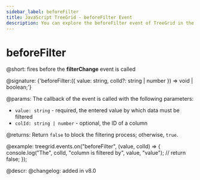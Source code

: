 ```yaml
---
sidebar_label: beforeFilter
title: JavaScript TreeGrid - beforeFilter Event 
description: You can explore the beforeFilter event of TreeGrid in the documentation of the DHTMLX JavaScript UI library. Browse developer guides and API reference, try out code examples and live demos, and download a free 30-day evaluation version of DHTMLX Suite.
---
```


# beforeFilter

@short: fires before the <b>filterChange</b> event is called

@signature: {'beforeFilter:({ value: string, colId?: string | number }) => void | boolean;'}

@params:
The callback of the event is called with the following parameters:

- `value: string` - required, the entered value by which data must be filtered
- `colId: string | number` - optional, the ID of a column

@returns:
Return `false` to block the filtering process; otherwise, `true`.

@example:
treegrid.events.on("beforeFilter", (value, colId) => {
    console.log("The", colId, "column is filtered by", value, "value");
    // return false;
});

@descr:
@changelog: added in v8.0
